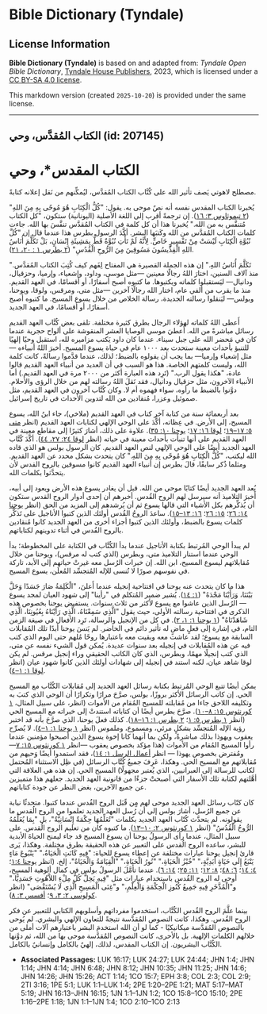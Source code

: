 # Bible Dictionary (Tyndale)

## License Information

**Bible Dictionary (Tyndale)** is based on and adapted from: _Tyndale Open Bible Dictionary_, [Tyndale House Publishers](https://tyndaleopenresources.com/), 2023, which is licensed under a [CC BY-SA 4.0 license](https://creativecommons.org/licenses/by-sa/4.0/legalcode.en).

This markdown version (created `2025-10-20`) is provided under the same license.



--------------------------------

## الكتاب المُقدَّس، وحي (id: 207145)

الكتاب المقدس\*، وحي
====================

مصطلح لاهوتي يَصف تأثير الله على كُتَّاب الكتاب المُقدَّس، ليُمكِّنهم من نَقل إعلانه كتابةً.

يُخبرنا الكتاب المقدس نفسه أنه نصٌ موحى به. يقول: "كُلُّ الْكِتَابِ هُوَ مُوحًى بِهِ مِنَ اللهِ" ([٢ تيموثاوس ٣: ١٦](https://ref.ly/2Tim3:16)). إن ترجمةً أقرب إلى اللغة الأصلية (اليونانية) ستكون، "كل الكتاب مُتنفَّس به من الله." يُخبرنا هذا أن كل كلمة في الكتاب المُقدَّس تنفَّسَ بها الله. جاءت كلمات الكتاب المُقدَّس من الله وكَتبَها البشر. أكَّدَ الرسول بطرس هذا عندما قال إن "كُلَّ نُبُوَّةِ الْكِتَابِ لَيْسَتْ مِنْ تَفْسِيرٍ خَاصٍّ. لِأَنَّهُ لَمْ تَأْتِ نُبُوَّةٌ قَطُّ بِمَشِيئَةِ إِنْسَانٍ، بَلْ تَكَلَّمَ أُنَاسُ اللهِ الْقِدِّيسُونَ مَسُوقِينَ مِنَ الرُّوحِ الْقُدُسِ" ([٢ بطرس ١ : ٢٠، ٢١](https://ref.ly/2Pet1:20-2Pet1:21)).

"تَكَلَّمَ أُنَاسُ اللهِ." إن هذه الجملة القصيرة هي المفتاح لِفَهم كيف كُتِبَ الكتاب المُقدَّس. منذ آلاف السنين، اختارَ اللهُ رجالًا معينين —مثل موسى، وداود، وإشعياء، وإرميا، وحزقيال، ودانيال— ليَستقبلوا كلماته ويكتبوها. ما كتبوه أصبح أسفارًا، أو أقسامًا، في العهد القديم. منذ ما يقرب من ألفي عام، اختار الله رجالًا آخرين —مثل متى، ومرقس، ولوقا، ويوحنا، وبولس— ليَنقلوا رسالته الجديدة، رسالة الخلاص من خلال يسوع المسيح. ما كتبوه أصبح أسفارًا، أو أقسامًا، في العهد الجديد.

أَعطى اللهُ كلماته لهؤلاء الرجال بطرق كثيرة مختلفة. تلقى بعض كُتَّاب العهد القديم رسائل مباشرةً من الله. أُعطيَ موسى الوصايا العشر المنقوشة على ألواح حجرية عندما كان في مَحضر الله على جبل سيناء. عندما كان داود يَكتب مزاميره لله، استقبل وحيًا إلهيًا للتنبؤ بأحداث معينة ستحدث بعد ١٠٠٠ عام في حياة يسوع المسيح. أخبرَ اللهُ أنبياءه —مثل إشعياء وإرميا— بما يجب أن يقولوه بالضبط؛ لذلك، عندما قدَّموا رسالةً، كانت كلمة الله، وليست كلمتهم الخاصة. هذا هو السبب في أن العديد من أنبياء العهد القديم قالوا عادة، "هكذا يقول الرب." (تَرِد هذه العبارة أكثر من ٢٠٠٠ مرة في العهد القديم.) أما الأنبياء الآخرون، مثل حزقيال ودانيال، فقد نَقلَ اللهُ رسالته لهم من خلال الرؤى والأحلام. دوَّنوا بالضبط ما رأوه، سواء فهموه أم لا. وكان كُتَّاب آخرون في العهد القديم، مثل صموئيل وعزرا، مُنقادين من الله لتدوين الأحداث في تاريخ إسرائيل.

بعد أربعمائة سنة من كتابة آخر كتاب في العهد القديم (ملاخي)، جاء ابنُ الله، يسوع المسيح، إلى الأرض. في عِظاته، أكَّدَ على الوحي الإلهي لكتابات العهد القديم (انظر [متى ٥: ١٧–١٩](https://ref.ly/Matt5:17-Matt5:19)؛ [لوقا ١٦: ١٧](https://ref.ly/Luke16:17)؛ [يوحنا ١٠: ٣٥](https://ref.ly/John10:35)). علاوة على ذلك، أشارَ كثيرًا إلى مقاطع معينة في العهد القديم على أنها تنبأت بأحداث معينة في حياته (انظر [لوقا ٢٤: ٢٧، ٤٤](https://ref.ly/Luke24:27)). أكَّدَ كُتَّاب العهد الجديد أيضًا على الوحي الإلهي لنص العهد القديم. كان الرسول بولس هو الذي قاده الله ليكتب، "كُلُّ الْكِتَابِ هُوَ مُوحًى بِهِ مِنَ اللهِ." كان يتحدث بشكل محدد عن العهد القديم. ومثلما ذُكر سابقًا، قالَ بطرس إن أنبياء العهد القديم كانوا مسوقين بالروح القدس لأن يتحدَّثوا بكلمات الله.

يُعد العهد الجديد أيضًا كتابًا موحى من الله. قبل أن يغادر يسوع هذه الأرض ويعود إلى أبيه، أَخبرَ التلاميذ أنه سيرسل لهم الروح القُدس. أخبرهم أن إحدى أدوار الروح القدس ستكون أن يُذكِّرهم بكل الأشياء التي قالها يسوع ثم أن يُرشدهم إلى المزيد من الحق (انظر [يوحنا ١٤: ٢٦](https://ref.ly/John14:26)؛ [١٥: ٢٦](https://ref.ly/John15:26)؛ [١٦: ١٣–١٥](https://ref.ly/John16:13-John16:15)). ساعدَ الروحُ القُدس أولئك الذين كتبوا الأناجيل على تَذكُّر كلمات يسوع بالضبط، وأولئك الذين كتبوا أجزاء أخرى من العهد الجديد كانوا مُنقادين بالروح القُدس في أثناء تدوينهم لكتاباتهم.

لم يبدأ الوحي المُرتبط بكتابة الأناجيل عندما بدأ الكُتَّاب في الكتابة على المخطوطة؛ بدأ الوحي عندما استنار التلاميذ متى، وبطرس (الذي كتب له مرقس)، ويوحنا من خلال مُقابلاتهم ليسوع المسيح، ابن الله. إن خبرات الرُسل معه غيرتْ حياتهم إلى الأبد، تاركة في نفوسهم صورًا لا تُنسى للإله المُتجسِّد المُعلَن، يسوع المسيح.

هذا ما كان يتحدث عنه يوحنا في افتتاحية إنجيله عندما أَعلنَ، "الْكَلِمَةُ صَارَ جَسَدًا وَحَلَّ بَيْنَنَا، وَرَأَيْنَا مَجْدَهُ" ([١: ١٤](https://ref.ly/John1:14)). يُشير ضمير المُتكلم في "رأينا" إلى شهود العيان لمجد يسوع — الرُسل الذين عاشوا مع يسوع لأكثر من ثلاث سنوات. يستفيض يوحنا بخصوص هذه الذكرى في افتتاحية رسالته الأولى، حيث يقول "الَّذِي سَمِعْنَاهُ، الَّذِي رَأَيْنَاهُ بِعُيُونِنَا، الَّذِي شَاهَدْنَاهُ" ([١ يوحنا ١: ١، ٢](https://ref.ly/1John1:1-1John1:2)). في كل من الإنجيل والرسالة، تَرِد الأفعال في صيغة الزمن التام، في إشارة إلى فعلٍ ماضٍ له تأثير دائم في الحاضر. لم يَنسَ يوحنا أبدًا تلك المُقابلات السابقة مع يسوع؛ لقد عاشت معه وبقيت معه باعتبارها روحًا مُلهم حتى اليوم الذي كتب فيه عن هذه المُقابلات في إنجيله بعد سنوات عديدة. يُمكن قول الشيء نفسه عن متى، الذي كتب إنجيلًا مهمًا، وبطرس، الذي كان الكاتب الحقيقي وراء إنجيل مرقس. لم يكن لوقا شاهد عيان، لكنه استند في إنجيله إلى شهادات أولئك الذين كانوا شهود عيان (انظر [لوقا ١: ١–٤](https://ref.ly/Luke1:1-Luke1:4)).

يمكن أيضًا تتبع الوحي المُرتبط بكتابة رسائل العهد الجديد إلى مُقابلات الكُتَّاب مع المسيح الحي. إن كاتب الرسائل الأكثر بروزًا، بولس، صرَّحَ مرارًا وتكرارًا أن الوحي الذي كتبَ به وتكليفه اللاحق جاءا من مُقابلته للمسيح المُقام من الأموات (انظر، على سبيل المثال، [١ كورنثوس ١٥: ٨–١٠](https://ref.ly/1Cor15:8-1Cor15:10)). صرَّحَ بطرس أيضًا أن كتاباته استندتْ إلى خبراته مع المسيح الحي (انظر [١ بطرس ٥: ١](https://ref.ly/1Pet5:1)؛ [٢ بطرس ١: ١٦–١٨](https://ref.ly/2Pet1:16-2Pet1:18)). كذلك فعلَ يوحنا، الذي صرَّحَ بأنه قد اختبر رؤية الإله المُتجسِّد بشكلٍ مرئي، ومسموع، وملموس (انظر [١ يوحنا ١: ١–٤](https://ref.ly/1John1:1-1John1:4)). لا يُصرِّح يعقوب ويهوذا بذلك مباشرةً، ولكن بما أنهما كانا إخوة يسوع الذين أصبحوا مؤمنين عندما رأوا المسيح المُقام من الأموات (هذا مؤكد بخصوص يعقوب —انظر [١ كورنثوس ١٥: ٧](https://ref.ly/1Cor15:7)— ومُفترض بخصوص يهوذا — انظر [أعمال الرسل ١: ١٤](https://ref.ly/Acts1:14))، فقد استمدوا أيضًا وَحيهم من مُقابلاتهم مع المسيح الحي. وهكذا، عَرِفَ جميعُ كُتَّاب الرسائل (في ظِل الاستثناء المُحتمل لكاتب للرسالة إلى العبرانيين، الذي يُعتبر مجهولًا) المسيح الحي. إن هذه هي العلاقة التي أهَّلتهم لكتابة تلك الأسفار التي أصبحتْ جزءًا من قانونية العهد الجديد. جعلهم هذا متميزين عن جميع الآخرين، بغض النظر عن جودة كتاباتهم.

كان كتّاب رسائل العهد الجديد موحى لهم مٍن قًبَل الروح القُدس عندما كتبوا. متحدثًا نيابة عن جميع الرُسل، أشارَ بولس إلى أن رُسل العهد الجديد تعلموا من الروح الُقدس ما يقولونه. لم يتحدَّث كُتّاب العهد الجديد بكلمات "تُعَلِّمُهَا حِكْمَةٌ إِنْسَانِيَّةٌ"، بل "بِمَا يُعَلِّمُهُ الرُّوحُ الْقُدُسُ" (انظر [١ كورنثوس ٢: ١٠–١٣](https://ref.ly/1Cor2:10-1Cor2:13)). ما كتبوه كان من تعليم الروح الُقدس. على سبيل المثال، عندما رأى الرسولُ يوحنا أن يسوع المسيح قد جاء ليمنح الحياةَ الأبدية للبشر، ساعده الروح الُقدس على التعبير عن هذه الحقيقة بطرق مختلفة. وهكذا، يَرى قارئ إنجيل يوحنا عبارات مختلفة عن إعطاء يسوع للحياة: "فِيهِ كَانَتِ الْحَيَاةُ،" "يَنْبُوعَ مَاءٍ يَنْبَعُ إِلَى حَيَاةٍ أَبَدِيَّةٍ،" "خُبْزُ الْحَيَاةِ،" "نُورُ الْحَيَاةِ،" "الْقِيَامَةُ وَالْحَيَاةُ"، إلخ. (انظر [يوحنا ١:٤](https://ref.ly/John1:4)؛ [٤: ١٤](https://ref.ly/John4:14)؛ [٦: ٤٨](https://ref.ly/John6:48)؛ [٨: ١٢](https://ref.ly/John8:12)؛ [١١: ٢٥](https://ref.ly/John11:25)؛ [١٤: ٦](https://ref.ly/John14:6)). عندما تأمَّلَ الرسولُ بولس في كمال ألوهية المسيح، أوحى له الروح القُدس باستخدام عبارات مثل "فِيهِ يَحِلُّ كُلُّ مِلْءِ اللاَّهُوتِ جَسَدِيًّا،" و"الْمُذَّخَرِ فِيهِ جَمِيعُ كُنُوزِ الْحِكْمَةِ وَالْعِلْمِ،" و"غِنَى الْمَسِيحِ الَّذِي لَا يُسْتَقْصَى" (انظر [كولوسي ٢: ٣، ٩](https://ref.ly/Col2:3)؛ [أفسس ٣: ٨](https://ref.ly/Eph3:8)).

بينما علَّمَ الروح القُدس الكُتَّاب، استخدموا مفرداتهم وأسلوبهم الكتابي للتعبير عن فكر الروح القُدس. وهكذا، كانت النصوص المُقدَّسة نتيجةً للتعاون الإلهي والبشري. لم يُوحى بالنصوص المُقدَّسة ميكانيكيًا \- كما لو أن الله استخدمَ البشر باعتبارهم آلات أملى من خلالهم الكلمات الإلهية. بل بالأحرى، كانت النصوص المُقدَّسة موحى بها من الله، ثم دوَّنها الكُتَّاب البشريون. إن الكتاب المقدس، لذلك، إلهيٌ بالكامل وإنسانيٌ بالكامل.

* **Associated Passages:** LUK 16:17; LUK 24:27; LUK 24:44; JHN 1:4; JHN 1:14; JHN 4:14; JHN 6:48; JHN 8:12; JHN 10:35; JHN 11:25; JHN 14:6; JHN 14:26; JHN 15:26; ACT 1:14; 1CO 15:7; EPH 3:8; COL 2:3; COL 2:9; 2TI 3:16; 1PE 5:1; LUK 1:1–LUK 1:4; 2PE 1:20–2PE 1:21; MAT 5:17–MAT 5:19; JHN 16:13–JHN 16:15; 1JN 1:1–1JN 1:2; 1CO 15:8–1CO 15:10; 2PE 1:16–2PE 1:18; 1JN 1:1–1JN 1:4; 1CO 2:10–1CO 2:13

